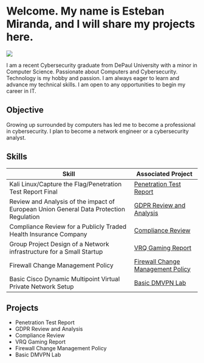 # Welcome. My name is Esteban Miranda, and I will share my projects here. 
<a href="https://linkedin.com/in/estebanmiranda10"><img src="https://img.shields.io/badge/-LinkedIn-0072b1?&style=for-the-badge&logo=linkedin&logoColor=white" /></a>


I am a recent Cybersecurity graduate from DePaul University with a minor in Computer Science. Passionate about Computers and Cybersecurity. Technology is my hobby and passion. I am always eager to learn and advance my technical skills. I am open to any opportunities to begin my career in IT.    	

## Objective


Growing up surrounded by computers has led me to become a professional in cybersecurity. I plan to become a network engineer or a cybersecurity analyst.  

## Skills


| Skill                                         | Associated Project         |
|-----------------------------------------------|----------------------------|
| Kali Linux/Capture the Flag/Penetration Test Report Final          | <a href="https://github.com/etensec/Projects/blob/main/ETEN10SecFINALCTFREPORT.pdf">Penetration Test Report</a>|
| Review and Analysis of the impact of European Union General Data Protection Regulation | <a href="https://github.com/etensec/Projects/blob/main/EU-GDPR-EM-Resume.pdf">GDPR Review and Analysis</a>|
| Compliance Review for a Publicly Traded Health Insurance Company         | <a href="https://github.com/etensec/Projects/blob/main/GSPA-MINICASE-COMPLIANCE-EM-RESUME.pdf">Compliance Review</a>|
| Group Project Design of a Network infrastructure for a Small Startup      | <a href="https://github.com/etensec/Projects/blob/main/VRQ%20Report%20Project%20Resume%20.pdf">VRQ Gaming Report</a>|
| Firewall Change Management Policy                 | <a href="https://github.com/etensec/Projects/blob/main/CEDAR%20Firewall%20Change%20Management%20Policy%20FINAL.pdf">Firewall Change Management Policy</a>|
| Basic Cisco Dynamic Multipoint Virtual Private Network Setup | <a href="https://github.com/etensec/Basic-Dynamic-Multipoint-VPN-Setup/tree/main">Basic DMVPN Lab</a>|



## Projects
- Penetration Test Report
- GDPR Review and Analysis
- Compliance Review
- VRQ Gaming Report
- Firewall Change Management Policy
- Basic DMVPN Lab
